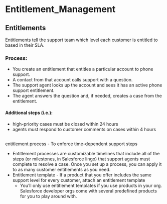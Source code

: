 # Entitlement_Management

## Entitlements
Entitlements tell the support team which level each customer is entitled to based in their SLA.
### Process:
* You create an entitlement that entitles a particular account to phone support.
* A contact from that account calls support with a question.
* The support agent looks up the account and sees it has an active phone support entitlement.
* The agent answers the question and, if needed, creates a case from the entitlement.
#### Additional steps (i.e.):
* high-priority cases must be closed within 24 hours
* agents must respond to customer comments on cases within 4 hours

##
entitlement process -  To enforce time-dependent support steps
* Entitlement processes are customizable timelines that include all of the steps (or milestones, in Salesforce lingo) that support agents must complete to resolve a case. Once you set up a process, you can apply it to as many customer entitlements as you need.
* Entitlement template - If a product that you offer includes the same support level for every customer, attach an entitlement template
    * You’ll only use entitlement templates if you use products in your org. Salesforce developer orgs come with several predefined products for you to play around with.
